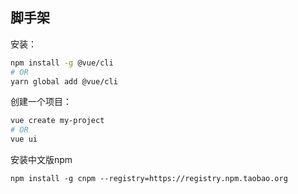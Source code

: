 ## 脚手架

安装：

```bash
npm install -g @vue/cli
# OR
yarn global add @vue/cli
```

创建一个项目：

```bash
vue create my-project
# OR
vue ui
```

安装中文版npm

```
npm install -g cnpm --registry=https://registry.npm.taobao.org
```

